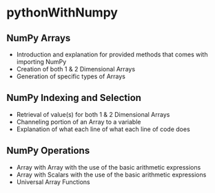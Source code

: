 # pythonWithNumpy
## NumPy Arrays
- Introduction and explanation for provided methods that comes with importing NumPy
- Creation of both 1 & 2 Dimensional Arrays
- Generation of specific types of Arrays

## NumPy Indexing and Selection
- Retrieval of value(s) for both 1 & 2 Dimensional Arrays
- Channeling portion of an Array to a variable
- Explanation of what each line of what each line of code does

## NumPy Operations
- Array with Array with the use of the basic arithmetic expressions
- Array with Scalars with the use of the basic arithmetic expressions
- Universal Array Functions
